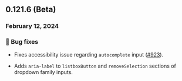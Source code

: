 ## 0.121.6 (Beta)

### February 12, 2024

### 🐛 Bug fixes

- Fixes accessibility issue regarding `autocomplete` input ([#923](https://github.com/formkit/formkit/issues/923)).

- Adds `aria-label` to `listboxButton` and `removeSelection` sections of dropdown family inputs.

